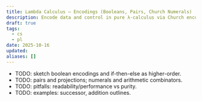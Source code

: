 ```yaml
---
title: Lambda Calculus — Encodings (Booleans, Pairs, Church Numerals)
description: Encode data and control in pure λ-calculus via Church encodings.
draft: true
tags:
  - cs
  - pl
date: 2025-10-16
updated:
aliases: []
---
```

- TODO: sketch boolean encodings and if-then-else as higher-order.
- TODO: pairs and projections; numerals and arithmetic combinators.
- TODO: pitfalls: readability/performance vs purity.
- TODO: examples: successor, addition outlines.
